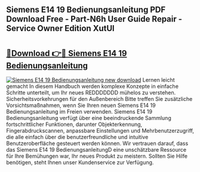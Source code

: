 ## Siemens E14 19 Bedienungsanleitung PDF Download Free - Part-N6h User Guide Repair - Service Owner Edition XutUl

# <h2><a href="http://df07dg.blite.top/?on=Siemens+E14+19+Bedienungsanleitung">🔗Download 👉🔴 Siemens E14 19 Bedienungsanleitung</a></h2>

[![Siemens E14 19 Bedienungsanleitung new download](https://i.imgur.com/lujVjoI.png)](http://df07dg.blite.top/?on=Siemens+E14+19+Bedienungsanleitung)
Lernen leicht gemacht In diesem Handbuch werden komplexe Konzepte in einfache Schritte unterteilt, um Ihr neues REDDDDDDD mühelos zu verstehen. Sicherheitsvorkehrungen für den Außenbereich Bitte treffen Sie zusätzliche Vorsichtsmaßnahmen, wenn Sie Ihren neuen Siemens E14 19 Bedienungsanleitung im Freien verwenden. Siemens E14 19 Bedienungsanleitung verfügt über eine beeindruckende Sammlung fortschrittlicher Funktionen, darunter Objekterkennung, Fingerabdruckscannen, anpassbare Einstellungen und Mehrbenutzerzugriff, die alle einfach über die benutzerfreundliche und intuitive Benutzeroberfläche gesteuert werden können. Wir vertrauen darauf, dass das Siemens E14 19 BedienungsanleitungD eine unschätzbare Ressource für Ihre Bemühungen war, Ihr neues Produkt zu meistern. Sollten Sie Hilfe benötigen, steht Ihnen unser Kundenservice zur Verfügung.
